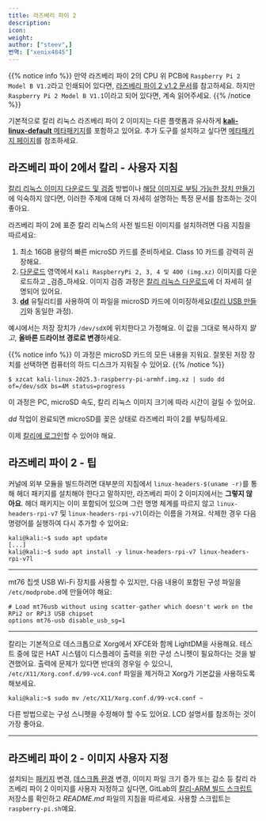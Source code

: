 ```yaml
---
title: 라즈베리 파이 2
description:
icon:
weight:
author: ["steev",]
번역: ["xenix4845"]
---
```


{{% notice info %}}
만약 라즈베리 파이 2의 CPU 위 PCB에 `Raspberry Pi 2 Model B V1.2`라고 인쇄되어 있다면, [라즈베리 파이 2 v1.2 문서](/docs/arm/raspberry-pi-64-bit/)를 참고하세요. 하지만 `Raspberry Pi 2 Model B V1.1`이라고 되어 있다면, 계속 읽어주세요.
{{% /notice %}}

기본적으로 칼리 리눅스 라즈베리 파이 2 이미지는 다른 플랫폼과 유사하게 [**kali-linux-default** 메타패키지](/docs/general-use/metapackages/)를 포함하고 있어요. 추가 도구를 설치하고 싶다면 [메타패키지 페이지](/docs/general-use/metapackages/)를 참조하세요.

## 라즈베리 파이 2에서 칼리 - 사용자 지침

[칼리 리눅스 이미지 다운로드 및 검증](/docs/introduction/download-official-kali-linux-images/) 방법이나 [해당 이미지로 부팅 가능한 장치 만들기](/docs/usb/live-usb-install-with-windows/)에 익숙하지 않다면, 이러한 주제에 대해 더 자세히 설명하는 특정 문서를 참조하는 것이 좋아요.

라즈베리 파이 2에 표준 칼리 리눅스의 사전 빌드된 이미지를 설치하려면 다음 지침을 따르세요:

1. 최소 16GB 용량의 빠른 microSD 카드를 준비하세요. Class 10 카드를 강력히 권장해요.
2. [다운로드](/get-kali/) 영역에서 `Kali RaspberryPi 2, 3, 4 및 400 (img.xz)` 이미지를 다운로드하고 _검증_하세요. 이미지 검증 과정은 [칼리 리눅스 다운로드](/docs/introduction/download-official-kali-linux-images/)에 더 자세히 설명되어 있어요.
3. **[dd](https://manpages.debian.org/testing/coreutils/dd.1.en.html)** 유틸리티를 사용하여 이 파일을 microSD 카드에 이미징하세요([칼리 USB 만들기](/docs/usb/live-usb-install-with-windows/)와 동일한 과정).

예시에서는 저장 장치가 `/dev/sdX`에 위치한다고 가정해요. 이 값을 그대로 복사하지 _말고_, **올바른 드라이브 경로로 변경**하세요.

{{% notice info %}}
이 과정은 microSD 카드의 모든 내용을 지워요. 잘못된 저장 장치를 선택하면 컴퓨터의 하드 디스크가 지워질 수 있어요.
{{% /notice %}}

```console
$ xzcat kali-linux-2025.3-raspberry-pi-armhf.img.xz | sudo dd of=/dev/sdX bs=4M status=progress
```

이 과정은 PC, microSD 속도, 칼리 리눅스 이미지 크기에 따라 시간이 걸릴 수 있어요.

_dd_ 작업이 완료되면 microSD를 꽂은 상태로 라즈베리 파이 2를 부팅하세요.

이제 [칼리에 로그인](/docs/introduction/default-credentials/)할 수 있어야 해요.

## 라즈베리 파이 2 - 팁

커널에 외부 모듈을 빌드하려면 대부분의 지침에서 `linux-headers-$(uname -r)`를 통해 헤더 패키지를 설치해야 한다고 말하지만, 라즈베리 파이 2 이미지에서는 **그렇지 않아요**. 헤더 패키지는 이미 포함되어 있으며 그런 명명 체계를 따르지 않고 `linux-headers-rpi-v7` 및 `linux-headers-rpi-v7l`이라는 이름을 가져요. 삭제한 경우 다음 명령어를 실행하여 다시 추가할 수 있어요:

```console
kali@kali:~$ sudo apt update
[...]
kali@kali:~$ sudo apt install -y linux-headers-rpi-v7 linux-headers-rpi-v7l

```

- - -

mt76 칩셋 USB Wi-Fi 장치를 사용할 수 있지만, 다음 내용이 포함된 구성 파일을 `/etc/modprobe.d`에 만들어야 해요:

```plaintext
# Load mt76usb without using scatter-gather which doesn't work on the RPi2 or RPi3 USB chipset
options mt76-usb disable_usb_sg=1
```

- - -

칼리는 기본적으로 데스크톱으로 Xorg에서 XFCE와 함께 LightDM을 사용해요. 테스트 중에 많은 HAT 시스템이 디스플레이 출력을 위한 구성 스니펫이 필요하다는 것을 발견했어요. 출력에 문제가 있다면 반대의 경우일 수 있으니, `/etc/X11/Xorg.conf.d/99-vc4.conf` 파일을 제거하고 Xorg가 기본값을 사용하도록 해보세요.

```console
kali@kali:~$ sudo mv /etc/X11/Xorg.conf.d/99-vc4.conf ~
```

다른 방법으로는 구성 스니펫을 수정해야 할 수도 있어요. LCD 설명서를 참조하는 것이 가장 좋아요.

- - -

## 라즈베리 파이 2 - 이미지 사용자 지정

설치되는 [패키지](/docs/general-use/metapackages/) 변경, [데스크톱 환경](/docs/general-use/switching-desktop-environments/) 변경, 이미지 파일 크기 증가 또는 감소 등 칼리 라즈베리 파이 2 이미지를 사용자 지정하고 싶다면, GitLab의 [칼리-ARM 빌드 스크립트](https://gitlab.com/kalilinux/build-scripts/kali-arm) 저장소를 확인하고 _README.md_ 파일의 지침을 따르세요. 사용할 스크립트는 `raspberry-pi.sh`예요.
